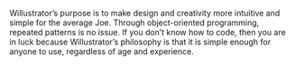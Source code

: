 Willustrator’s purpose is to make design and creativity more intuitive and simple for the average Joe. 
Through object-oriented programming, repeated patterns is no issue. If you don’t know how to code,
then you are in luck because Willustrator’s philosophy is that it is simple enough for anyone to use, regardless of age and experience. 
